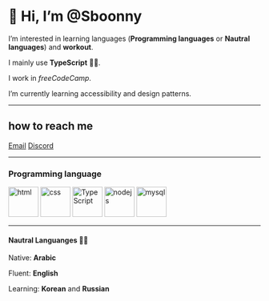 # 👋 Hi, I’m @Sboonny


 I’m interested in learning languages (**Programming languages** or **Nautral languages**) and **workout**.

 I mainly use **TypeScript** 🐱‍💻.
 
 I work in <em>freeCodeCamp</em>.

 I’m currently learning accessibility and design patterns.
 
 ___

## how to reach me

[Email](muhammed@freecodecamp.org)    [Discord](https://discordapp.com/users/Sboon#0290/ "My Discord")
<!-- https://www.linkedin.com/in/sboonny/ -->

___
### Programming language
<p float="center" margin-left="2px">
<img src="https://cdn-icons-png.flaticon.com/512/1051/1051277.png" width = '60' alt="html">
<img src="https://cdn-icons-png.flaticon.com/512/732/732190.png" width = '60' alt="css">
<img src="https://cdn-icons-png.flaticon.com/512/5968/5968381.png" width = '60' alt="TypeScript">
<img src="https://cdn-icons-png.flaticon.com/512/919/919825.png" width = '60' alt="nodejs">
<img src="https://cdn-icons-png.flaticon.com/512/919/919836.png" width = '60' alt="mysql">
</p>

___
#### Nautral Languanges 🐱‍👓
Native: **Arabic**

Fluent: **English**

Learning: **Korean** and **Russian**
